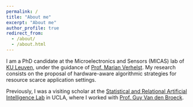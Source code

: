```yaml
---
permalink: /
title: "About me"
excerpt: "About me"
author_profile: true
redirect_from: 
  - /about/
  - /about.html
---
```


I am a PhD candidate at the Microelectronics and Sensors (MICAS) lab of [KU Leuven](https://www.kuleuven.be/english/), under the guidance of [Prof. Marian Verhelst](https://www.esat.kuleuven.be/micas/index.php/marian-verhelst). My research consists on the proposal of hardware-aware algorithmic strategies for resource scarce application settings. 


Previously, I was a visiting scholar at the [Statistical and Relational Artificial Intelligence Lab](http://starai.cs.ucla.edu/) in UCLA, where I worked with [Prof. Guy Van den Broeck](http://web.cs.ucla.edu/~guyvdb/).  


